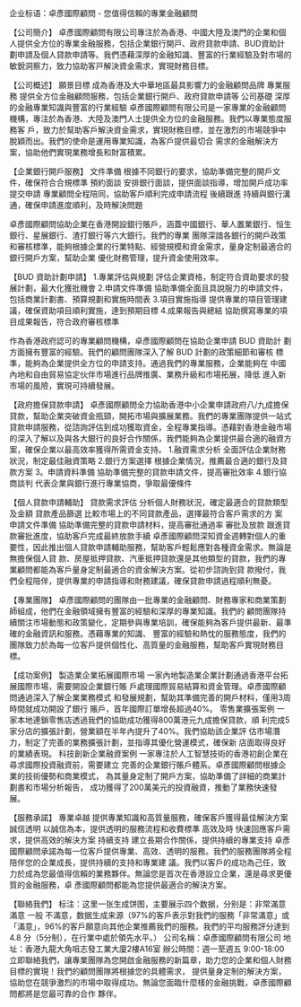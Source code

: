 企业标语：卓彥國際顧問 - 您值得信賴的專業⾦融顧問

【公司簡介】
卓彥國際顧問有限公司專注於為香港、中國⼤陸及澳⾨的企業和個⼈提供全⽅位的專業⾦融服務，包括企業銀⾏開⼾、政府貸款申請、BUD資助計劃申請及個⼈貸款申請等。我們憑藉深厚的⾦融知識、豐富的⾏業經驗及對市場的敏銳洞察⼒，致⼒協助客⼾解決資⾦需求，實現財務⽬標。

【公司概述】
願景目標
成為香港及大中華地區最具影響力的金融顧問品牌
專業服務
提供全方位金融顧問服務，包括企業銀行開戶、政府貸款申請等
公司基礎
深厚的金融專業知識與豐富的行業經驗
卓彥國際顧問有限公司是一家專業的金融顧問機構，專注於為香港、大陸及澳門人士提供全方位的金融服務。我們以專業態度服務客
戶，致力於幫助客戶解決資金需求，實現財務目標，並在激烈的市場競爭中脫穎而出。我們的使命是運用專業知識，為客戶提供最切合
需求的金融解決方案，協助他們實現業務增長和財富積累。

【企業銀行開戶服務】
文件準備
根據不同銀行的要求，協助準備完整的開戶文件，確保符合合規標準
預約面談
安排銀行面談，提供面談指導，增加開戶成功率
提交申請
專業顧問全程陪同，協助客戶順利完成申請流程
後續跟進
持續與銀行溝通，確保申請進度順利，及時解決問題

卓彥國際顧問協助企業在香港開設銀行賬戶，涵蓋中國銀行、華人置業銀行、恒生銀行、星展銀行、渣打銀行等六大銀行。我們的專業
團隊深諳各銀行的開戶政策和審核標準，能夠根據企業的行業特點、經營規模和資金需求，量身定制最適合的銀行開戶方案，幫助企業
優化財務管理，提升資金使用效率。

【BUD 資助計劃申請】
1.專業評估與規劃
評估企業資格，制定符合資助要求的發展計劃，最大化獲批機會
2.申請文件準備
協助準備全面且具說服力的申請文件，包括商業計劃書、預算規劃和實施時間表
3.項目實施指導
提供專業的項目管理建議，確保資助項目順利實施，達到預期目標
4.成果報告與總結
協助撰寫專業的項目成果報告，符合政府審核標準

作為香港政府認可的專業顧問機構，卓彥國際顧問在協助企業申請 BUD 資助計
劃方面擁有豐富的經驗。我們的顧問團隊深入了解 BUD 計劃的政策細節和審核
標準，能夠為企業提供全方位的申請支持。通過我們的專業服務，企業能夠在
中國內地和自由貿易協定伙伴市場進行品牌推廣、業務升級和市場拓展，降低
進入新市場的風險，實現可持續發展。

【政府擔保貸款申請】
卓彥國際顧問全力協助香港中小企業申請政府八/九成擔保貸款，幫助企業突破資金瓶頸，開拓市場與擴展業務。我們的專業團隊提供一站式貸款申請服務，從諮詢評估到成功獲取資金，全程專業指導。憑藉對香港金融市場的深入了解以及與各大銀行的良好合作關係，我們能夠為企業提供最合適的融資方案，確保企業以最高效率獲得所需資金支持。
1.融資需求分析
全面評估企業財務狀況，制定最佳融資策略
2.銀行方案選擇
根據企業情況，推薦最合適的銀行及貸款方案
3。申請資料準備
協助準備完整的貸款申請文件，提高審批效率
4.銀行協商談判
代表企業與銀行進行專業協商，爭取最優條件

【個人貸款申請輔助】
貸款需求評估
分析個人財務狀況，確定最適合的貸款類型及金額
貸款產品篩選
比較市場上的不同貸款產品，選擇最符合客戶需求的方
案
申請文件準備
協助準備完整的貸款申請材料，提高審批通過率
審批及放款
跟進貸款審批進度，協助客戶完成最終放款手續
卓彥國際顧問深知資金週轉對個人的重要性，因此推出個人貸款申請輔助服務，幫助客戶輕鬆應對各種資金需求。無論是無擔保個人貸
款、房屋抵押貸款、汽車抵押貸款還是其他類型的貸款，我們的專業顧問都能為客戶量身定制最適合的資金解決方案。從初步諮詢到貸
款撥付，我們全程陪伴，提供專業的申請指導和財務建議，確保貸款申請過程順利無憂。

【專業團隊】
卓彥國際顧問的團隊由一批專業的金融顧問、財務專家和商業策劃師組成，他們在金融領域擁有豐富的經驗和深厚的專業知識。我們的
顧問團隊持續關注市場動態和政策變化，定期參與專業培訓，確保能夠為客戶提供最新、最準確的金融資訊和服務。憑藉專業的知識、
豐富的經驗和熱忱的服務態度，我們的團隊致力於為每一位客戶提供個性化、高質量的金融服務，幫助客戶實現財務目標。

【成功案例】
製造業企業拓展國際市場
一家內地製造業企業計劃通過香港平台拓展國際市場，需要開設企業銀行賬
戶處理國際貿易結算和資金管理。卓彥國際顧問通過深入了解企業業務模式
和發展規劃，幫助其準備完善的開戶材料，僅用3周時間就成功開設了銀行
賬戶，首年國際訂單增長超過40%。
零售業擴張案例
一家本地連鎖零售店透過我們的協助成功獲得800萬港元九成擔保貸款，順
利完成5家分店的擴張計劃，營業額在半年內提升了40%。我們協助該企業評
估市場潛力，制定了完善的業務擴張計劃，並指導其優化營運模式，確保新
店面取得良好的業績表現。
科技創新企業融資案例
一家專注於人工智慧技術的香港初創企業在尋求國際投資融資前，需要建立
完善的企業銀行賬戶體系。卓彥國際顧問根據企業的技術優勢和商業模式，
為其量身定制了開戶方案，協助準備了詳細的商業計劃書和市場分析報告，
成功獲得了200萬美元的投資融資，推動了業務快速發展。

【服務承諾】
專業卓越
提供專業知識和高質量服務，確保客戶獲得最佳解決方案
誠信透明
以誠信為本，提供透明的服務流程和收費標準
高效及時
快速回應客戶需求，提供高效的解決方案
持續支持
建立長期合作關係，提供持續的專業支持
卓彥國際顧問承諾為每一位客戶提供專業、高效、透明的服務。我們的服務團隊將全程陪伴您的企業成長，提供持續的支持和專業建
議。我們以客戶的成功為己任，致力於成為您最值得信賴的業務夥伴。無論您是首次在香港設立企業，還是尋求更優質的金融服務，卓
彥國際顧問都能為您提供最適合的解決方案。

【聯絡我們】
标注：这里一张生成饼图，主要展示四个数据，分别是：非常滿意 滿意 一般 不滿意，数据生成来源（97%的客戶表示對我們的服務「非常滿意」或「滿意」，96%的客戶願意向其他企業推薦我們的服務。我們的平均服務評分達到4.8
分（5分制），在行業中處於領先水平。）
公司名稱：卓彥國際顧問有限公司
地址：香港九龍大角咀志發工業大廈2樓A16室
辦公時間：週一至週五 9:00-18:00
立即聯絡我們，讓專業團隊為您開啟金融服務的新篇章，助力您的企業和個人財務目標的實現！我們的顧問團隊將根據您的具體需求，
提供量身定制的解決方案，協助您在競爭激烈的市場中取得成功。無論您面臨什麼樣的金融挑戰，卓彥國際顧問都將是您最可靠的合作
夥伴。